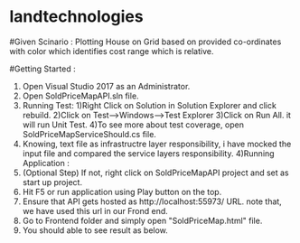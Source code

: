 # landtechnologies

#Given Scinario : Plotting House on Grid based on provided co-ordinates with color which identifies cost range which is relative.

#Getting Started : 

1) Open Visual Studio 2017 as an Administrator.
2) Open SoldPriceMapAPI.sln file. 
3) Running Test:
  1)Right Click on Solution in Solution Explorer and click rebuild.
  2)Click on Test-->Windows-->Test Explorer
  3)Click on Run All. it will run Unit Test.
  4)To see more about test coverage, open SoldPriceMapServiceShould.cs file.
  5) Knowing, text file as infrastructre layer responsibility, i have mocked the input file and compared the service layers      responsibility.
4)Running Application : 
  1) (Optional Step) If not, right click on SoldPriceMapAPI project and set as start up project.
  2) Hit F5 or run application using Play button on the top.
  3) Ensure that API gets hosted as http://localhost:55973/ URL. note that, we have used this url in our Frond end.
  4) Go to Frontend folder and simply open "SoldPriceMap.html" file.
  5) You should able to see result as below.
  
